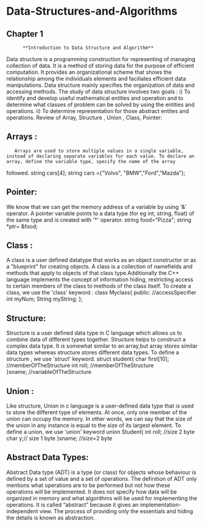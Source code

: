 # Data-Structures-and-Algorithms
## Chapter 1 
          **Introduction to Data Structure and Algorithm**

Data structure is a programming construction for representing of managing collection of data. It is a method of storing data for the purpose of efficient computation. It provides an organizational scheme 
that shows the relationship among the individuals elements and faciliates efficient data manipulations.
Data structure mainly specifies the organization of data and accessing methods. The study of data structure involves two goals :
 i) To identify and develop useful mathematical entities and operation and to determine what classes of problem can be solved by using the entities and operations.
 ii) To determine representation for those abstract entites and operations.
         Review of Array, Structure , Union , Class, Pointer:

 ## Arrays :
       Arrays are used to store multiple values in a single variable, instead of declaring separate variables for each value. To declare an array, define the variable type, specify the name of the array
followed.
         string cars[4];
         string cars ={"Volvo", "BMW","Ford","Mazda"};

## Pointer:
 We know that we can get the memory address of a variable by using '&' operator. A pointer variable points to a data type (for eg int, string, float) of the same type and is created with '*'
operator.
          string food="Pizza";
          string *ptr= &food;

## Class :
A class is a user defined datatype that works as an object constructor or as a "blueprint" for creating objects. A class is a collection of namefields and methods that apply to objects of that class type.Additionally
the C++ language implements the concept of information hiding, restricting access to certain members of the class to methods of the class itself.
To create a class, we use the 'class' keyword :
   class Myclass{
    public: //accessSpecifier
     int myNum;
     String myString;
};

## Structure:
Structure is a user defined data type in C language which allows us to combine data of different types together. Structure helps to construct a complex data type. It is somewhat similar to
an array,but array stores similar data types whereas structure stores different data types. To define a structure , we use 'struct' keyword.
     struct student{
        char first[10]; //memberOfTheStructure
        int roll;   //memberOfTheStructure   
}sname; //variableOfTheStructure

## Union :
Like structure, Union in c language is a user-defined data type that is used to store the different type of elements.
At once, only one member of the union can occupy the memory. In other words, we can say that the size of the union in any instance is equal to the size of its largest element.
   To define a union, we use 'union' keyword
     union Student{
       int roll; //size 2 byte
       char y;// size 1 byte
      }sname; //size=2 byte


## Abstract Data Types:
Abstract Data type (ADT) is a type (or class) for objects whose behaviour is defined by a set of value and a set of operations.
The definition of ADT only mentions what operations are to be performed but not how these operations will be implemented. It does not specify how data will be organized in memory and what 
algorithms will be used for implementing the operations. It is called “abstract” because it gives an implementation-independent view. The process of providing only the essentials and hiding
the details is known as abstraction.



    
